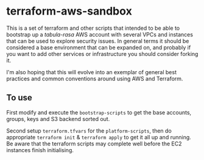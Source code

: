 # terraform-aws-sandbox

This is a set of terraform and other scripts that intended to be able to bootstrap up a _tabula-rasa_ AWS account
with several VPCs and instances that can be used to explore security issues. In general terms it should be considered
a base environment that can be expanded on, and probably if you want to add other services or infrastructure you should
consider forking it.

I'm also hoping that this will evolve into an exemplar of general best practices and common conventions around using
AWS and Terraform.

## To use
First modify and execute the `bootstrap-scripts` to get the base accounts, groups, keys and S3 backend sorted out.

Second setup `terraform.tfvars` for the `platform-scripts`, then do appropriate `terraform init` & `terraform apply` to get it all up and running. Be aware that the terraform scripts may complete well before the EC2 instances finish initialising.
